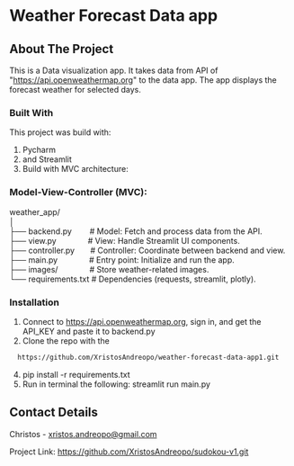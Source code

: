 

# Weather Forecast Data app

## About The Project
This is a Data visualization app. It takes data from API of "https://api.openweathermap.org" to the data app.
The app displays the forecast weather for selected days.

### Built With
This project was build with:
1) Pycharm 
2) and Streamlit
3) Build with MVC architecture:

###  Model-View-Controller (MVC):
weather_app/<br />
│<br />
├── backend.py  &emsp;&emsp;# Model: Fetch and process data from the API.<br />
├── view.py&emsp;&emsp;&emsp;&emsp;# View: Handle Streamlit UI components.<br />
├── controller.py&emsp;&emsp;# Controller: Coordinate between backend and view.<br />
├── main.py&emsp;&emsp;&emsp;&emsp;# Entry point: Initialize and run the app.<br />
├── images/&emsp;&emsp;&emsp;&emsp;# Store weather-related images.<br />
└── requirements.txt    # Dependencies (requests, streamlit, plotly).<br />


### Installation

1. Connect to https://api.openweathermap.org, sign in, and get the API_KEY and paste it to backend.py
2. Clone the repo with the
```sh
  https://github.com/XristosAndreopo/weather-forecast-data-app1.git
   ```
4. pip install -r requirements.txt
3. Run in terminal the following: streamlit run main.py 

<!-- CONTACT -->
## Contact Details

Christos - xristos.andreopo@gmail.com

Project Link: https://github.com/XristosAndreopo/sudokou-v1.git
